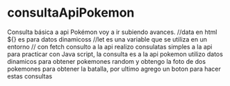 # consultaApiPokemon
Consulta básica a api Pokémon voy a ir subiendo avances.
//data en html ${} es para datos dinamicoss
        //let es una variable que se utiliza en un entorno 
        // con fetch consulto a la api 
        realizo consulatas simples a la api para practicar con Java script, la consulta es a la api pokemon utilizo datos dinamicos para obtener pokemones random
        y obtengo la foto de dos pokemones para obtener la batalla, por ultimo agrego un boton para hacer estas consultas 
